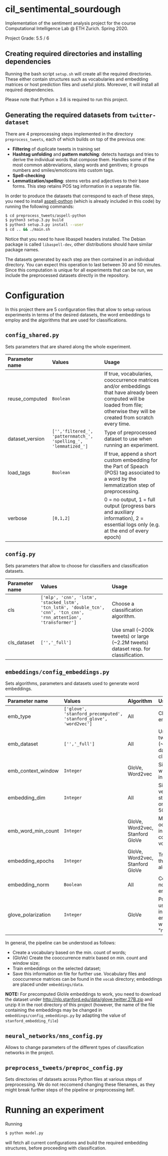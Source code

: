 # cil_sentimental_sourdough

Implementation of the sentiment analysis project for the course Computational Intelligence Lab @ ETH Zurich. Spring 2020.

Project Grade: 5.5 / 6

## Creating required directories and installing dependencies

Running the bash script `setup.sh` will create all the required directories. These either contain structures such as vocabularies and embedding matrices or host prediction files and useful plots.
Moreover, it will install all required dependencies.

Please note that Python &ge; 3.6 is required to run this project.

## Generating the required datasets from `twitter-dataset`

There are 4 preprocessing steps implemented in the directory `preprocess_tweets`, each of which builds on top of the previous one:
- **Filtering** of duplicate tweets in training set
- **Hashtag unfolding** and **pattern matching**: detects hastags and tries to derive the individual words that compose them. Handles some of the most common abbreviations, slang words and genitives; it groups numbers and smiles/emoticons into custom tags.
- **Spell-checking**
- **Lemmatization/spelling**: stems verbs and adjectives to their base forms. This step retains POS tag information in a separate file.

In order to produce the datasets that correspond to each of these steps, you need to install [aspell-python](https://github.com/WojciechMula/aspell-python) (which is already included in this code) by running the following commands:

```bash
$ cd preprocess_tweets/aspell-python
$ python3 setup.3.py build
$ python3 setup.3.py install --user
$ cd .. && ./main.sh
```

Notice that you need to have libaspell headers installed. The Debian package is called `libaspell-dev`, other distributions should have similar package names.

The datasets generated by each step are then contained in an individual directory. 
You can expect this operation to last between 30 and 50 minutes.
Since this computation is unique for all experiments that can be run, we include the preprocessed datasets directly in the repository.

# Configuration

In this project there are 5 configuration files that allow to setup various experiments in terms of the desired datasets, the word embeddings to employ and the algorithms that are used for classifications.

## `config_shared.py`

Sets parameters that are shared along the whole experiment.

| Parameter name | Values | Usage |
| :------------- | :----- | :---- |
| reuse_computed | `Boolean` | If true, vocabularies, cooccurrence matrices and/or embeddings that have already been computed will be loaded from file; otherwise they will be created from scratch every time.    |
| dataset_version | `['','filtered_', 'patternmatch_', 'spelling_', 'lemmatized_']` | Type of preprocessed dataset to use when running an experiment. |
| load_tags | `Boolean` | If true, append a short custom embedding for the Part of Speach (POS) tag associated to a word by the lemmatization step of preprocessing.  |
| verbose | `[0,1,2]` | 0 = no output, 1 = full output (progress bars and auxiliary information), 2 = essential logs only (e.g. at the end of every epoch) |

## `config.py`

Sets parameters that allow to choose for classifiers and classification datasets.

| Parameter name | Values | Usage |
| :------------- | :----- | :---- |
| cls | `['mlp', 'cnn', 'lstm', 'stacked_lstm', 'tcn_lstm', 'double_tcn', 'cnn', 'tcn_cnn', 'rnn_attention', 'transformer']` | Choose a classification algorithm.
| cls_dataset | `['','_full']` | Use small (~200k tweets) or large (~2.2M tweets) dataset resp. for classification. |

## `embeddings/config_embeddings.py`

Sets algorithms, parameters and datasets used to generate word embeddings.

| Parameter name | Values | Algorithm | Usage |
| :------------- | :----- | :---- | :------|
| emb_type | `['glove', 'stanford_precomputed', 'stanford_glove', 'word2vec']` | All | Choose a word embedding algorithm.
| emb_dataset | `['','_full']` | All | Use small (~200k tweets) or large (~2.2M tweets) dataset resp. for classification.
| emb_context_window | `Integer` | GloVe, Word2vec | Size of the context window for each word in the corpus. |
| embedding_dim | `Integer` | All | Size _d_ of a word vector. (NOTE: stanford_precomputed only come in sizes 25, 50, 100 and 200) |
| emb_word_min_count | `Integer` | GloVe, Word2vec, Stanford GloVe | Minimum number of occurrences of a word in the corpus to consider it for the vocabulary.
| embedding_epochs | `Integer` | GloVe, Word2vec, Stanford GloVe | Training epochs for the embedding algorithm. |
| embedding_norm | `Boolean` | All | Controls the normalization of the embedding matrix. | 
| glove_polarization | `Integer` | GloVe | Polarization factor used to bias the initialization of the embedding matrix with a "positivity" and "negativity" score. |

In general, the pipeline can be understood as follows:
- Create a vocabulary based on the min. count of words;
- (GloVe) Create the cooccurrence matrix based on min. count and window size;
- Train embeddings on the selected dataset;
- Save this information on file for further use. Vocabulary files and cooccurrence matrices can be found in the `vocab` directory; embeddings are placed under `embeddings/data`.

**NOTE:** For precomputed GloVe embeddings to work, you need to download the dataset under http://nlp.stanford.edu/data/glove.twitter.27B.zip and unzip it in the root directory of this project (however, the name of the file containing the embeddings may be changed in `embeddings/config_embeddings.py` by adapting the value of `stanford_embedding_file`)

## `neural_networks/nns_config.py`

Allows to change parameters of the different types of classification networks in the project.

## `preprocess_tweets/preproc_config.py`

Sets directories of datasets across Python files at various steps of preprocessing. We do not reccomend changing these filenames, as they might break further steps of the pipeline or preprocessing itelf.

# Running an experiment

Running
```bash
$ python model.py
```
will fetch all current configurations and build the required embedding structures, before proceeding with classification.
